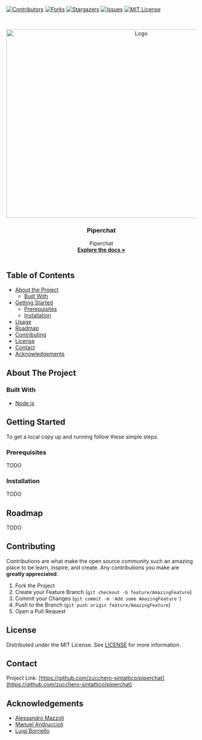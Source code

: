 [![Contributors][contributors-shield]][contributors-url]
[![Forks][forks-shield]][forks-url]
[![Stargazers][stars-shield]][stars-url]
[![Issues][issues-shield]][issues-url]
[![MIT License][license-shield]][license-url]



<!-- PROJECT LOGO -->
<br />
<p align="center">
  <a href="https://github.com/zucchero-sintattico/piperchat">
    <img src="https://github.com/zucchero-sintattico/piperchat/blob/main/src/main/resources/logo/LogoNoSasso.png" alt="Logo" width="700" height="500">
  </a>

  <h3 align="center">Piperchat</h3>

  <p align="center">
    Piperchat
    <br />
    <a href="https://github.com/zucchero-sintattico/piperchat"><strong>Explore the docs »</strong></a>
    <br />
    <br />
  </p>
</p>



<!-- TABLE OF CONTENTS -->
## Table of Contents

* [About the Project](#about-the-project)
  * [Built With](#built-with)
* [Getting Started](#getting-started)
  * [Prerequisites](#prerequisites)
  * [Installation](#installation)
* [Usage](#usage)
* [Roadmap](#roadmap)
* [Contributing](#contributing)
* [License](#license)
* [Contact](#contact)
* [Acknowledgements](#acknowledgements)


<!-- ABOUT THE PROJECT -->
## About The Project



### Built With

* [Node.js](https://nodejs.org/en/)


<!-- GETTING STARTED -->
## Getting Started

To get a local copy up and running follow these simple steps.

### Prerequisites

TODO

### Installation

TODO

<!-- ROADMAP -->
## Roadmap

TODO

<!-- CONTRIBUTING -->
## Contributing

Contributions are what make the open source community such an amazing place to be learn, inspire, and create. Any contributions you make are **greatly appreciated**.

1. Fork the Project
2. Create your Feature Branch (`git checkout -b feature/AmazingFeature`)
3. Commit your Changes (`git commit -m 'Add some AmazingFeature'`)
4. Push to the Branch (`git push origin feature/AmazingFeature`)
5. Open a Pull Request



<!-- LICENSE -->
## License

Distributed under the MIT License. See [LICENSE](https://github.com/zucchero-sintattico/piperchat/blob/main/LICENSE) for more information.


<!-- CONTACT -->
## Contact

Project Link: [https://github.com/zucchero-sintattico/piperchat](https://github.com/zucchero-sintattico/piperchat)



<!-- ACKNOWLEDGEMENTS -->
## Acknowledgements

* [Alessandro Mazzoli](https://www.linkedin.com/in/alessandro-mazzoli-009868140/)
* [Manuel Andruccioli](https://www.linkedin.com/in/manuel-andruccioli-9259a5189/)
* [Luigi Borriello](https://www.linkedin.com/in/tommaso-patriti/)



<!-- MARKDOWN LINKS & IMAGES -->
<!-- https://www.markdownguide.org/basic-syntax/#reference-style-links -->
[contributors-shield]: https://img.shields.io/github/contributors/zucchero-sintattico/piperchat.svg?style=flat-square
[contributors-url]: https://github.com/zucchero-sintattico/piperchat/graphs/contributors
[forks-shield]: https://img.shields.io/github/forks/zucchero-sintattico/piperchat.svg?style=flat-square
[forks-url]: https://github.com/zucchero-sintattico/piperchat/network/members
[stars-shield]: https://img.shields.io/github/stars/zucchero-sintattico/piperchat.svg?style=flat-square
[stars-url]: https://github.com/zucchero-sintattico/piperchat/stargazers
[issues-shield]: https://img.shields.io/github/issues/zucchero-sintattico/piperchat.svg?style=flat-square
[issues-url]: https://github.com/zucchero-sintattico/piperchat/issues
[license-shield]: https://img.shields.io/github/license/zucchero-sintattico/piperchat.svg?style=flat-square
[license-url]: https://github.com/zucchero-sintattico/piperchat/blob/master/LICENSE.txt
[product-screenshot]: images/screenshot.png
